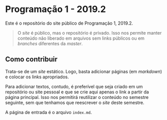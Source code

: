 # Programação 1 - 2019.2

Este é o repositório do site público de Programação 1, 2019.2.

> O _site_ é público, mas o repositório é privado. Isso nos
> permite manter conteúdo não liberado em arquivos sem links
> públicos ou em _branches_ diferentes da _master_.

## Como contribuir

Trata-se de um _site_ estático. Logo, basta adicionar páginas (em
_markdown_) e colocar os links apropriados. 

Para adicionar textos, contudo, é preferível que seja criado em
um repositório ou site pessoal e que se crie aqui apenas o link a
partir da página principal. Isso nos permitirá reutilizar o
conteúdo no semestre seguinte, sem que tenhamos que reescrever o
_site_ deste semestre.

A página de entrada é o arquivo `index.md`.
